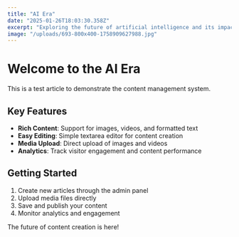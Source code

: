 ```yaml
---
title: "AI Era"
date: "2025-01-26T18:03:30.358Z"
excerpt: "Exploring the future of artificial intelligence and its impact on society"
image: "/uploads/693-800x400-1758909627988.jpg"
---
```


# Welcome to the AI Era

This is a test article to demonstrate the content management system.

## Key Features

- **Rich Content**: Support for images, videos, and formatted text
- **Easy Editing**: Simple textarea editor for content creation
- **Media Upload**: Direct upload of images and videos
- **Analytics**: Track visitor engagement and content performance

## Getting Started

1. Create new articles through the admin panel
2. Upload media files directly
3. Save and publish your content
4. Monitor analytics and engagement

The future of content creation is here!